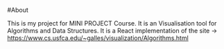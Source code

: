 #About

This is my project for MINI PROJECT Course. It is an Visualisation tool for Algorithms and Data Structures. 
It is a React implementation of the site -> https://www.cs.usfca.edu/~galles/visualization/Algorithms.html
